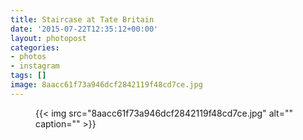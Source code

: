```yaml
---
title: Staircase at Tate Britain
date: '2015-07-22T12:35:12+00:00'
layout: photopost
categories:
- photos
- instagram
tags: []
image: 8aacc61f73a946dcf2842119f48cd7ce.jpg
---
```


<figure class="photo photo--square">
  {{< img src="8aacc61f73a946dcf2842119f48cd7ce.jpg" alt="" caption="" >}}

</figure>




